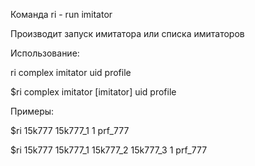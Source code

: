 Команда ri - run imitator

Производит запуск имитатора или списка имитаторов

Использование: 

ri complex imitator uid profile

$ri complex imitator [imitator] uid profile

Примеры:

$ri 15k777 15k777_1 1 prf_777

$ri 15k777 15k777_1 15k777_2 15k777_3 1  prf_777
